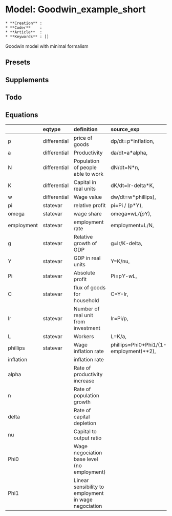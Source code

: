# Model: Goodwin_example_short


    * **Creation** : 
    * **Coder**    : 
    * **Article**  : 
    * **Keywords** : []
    
Goodwin model with minimal formalism

## Presets

## Supplements

## Todo

## Equations
|            | eqtype       | definition                                           | source_exp                             | com                        |
|:-----------|:-------------|:-----------------------------------------------------|:---------------------------------------|:---------------------------|
| p          | differential | price of goods                                       | dp/dt=p*inflation,                     |                            |
| a          | differential | Productivity                                         | da/dt=a*alpha,                         |                            |
| N          | differential | Population of people able to work                    | dN/dt=N*n,                             |                            |
| K          | differential | Capital in real units                                | dK/dt=Ir-delta*K,                      |                            |
| w          | differential | Wage value                                           | dw/dt=w*phillips),                     |                            |
| pi         | statevar     | relative profit                                      | pi=Pi / (p*Y),                         |                            |
| omega      | statevar     | wage share                                           | omega=w*L/(p*Y),                       |                            |
| employment | statevar     | employment rate                                      | employment=L/N,                        |                            |
| g          | statevar     | Relative growth of GDP                               | g=Ir/K-delta,                          |                            |
| Y          | statevar     | GDP in real units                                    | Y=K/nu,                                |                            |
| Pi         | statevar     | Absolute profit                                      | Pi=p*Y-w*L,                            |                            |
| C          | statevar     | flux of goods for household                          | C=Y-Ir,                                | Consumption as full salary |
| Ir         | statevar     | Number of real unit from investment                  | Ir=Pi/p,                               |                            |
| L          | statevar     | Workers                                              | L=K/a,                                 |                            |
| phillips   | statevar     | Wage inflation rate                                  | phillips=Phi0+Phi1/(1-employment)**2), |                            |
| inflation  |              | inflation rate                                       |                                        |                            |
| alpha      |              | Rate of productivity increase                        |                                        |                            |
| n          |              | Rate of population growth                            |                                        |                            |
| delta      |              | Rate of capital depletion                            |                                        |                            |
| nu         |              | Capital to output ratio                              |                                        |                            |
| Phi0       |              | Wage negociation base level (no employment)          |                                        |                            |
| Phi1       |              | Linear sensibility to employment in wage negociation |                                        |                            |